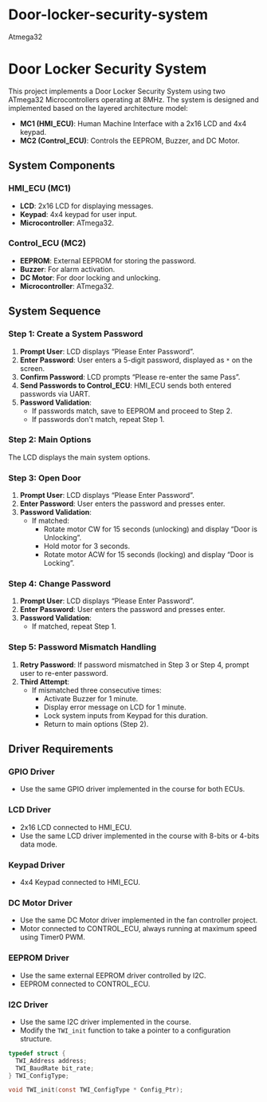 # Door-locker-security-system
Atmega32
# Door Locker Security System

This project implements a Door Locker Security System using two ATmega32 Microcontrollers operating at 8MHz. The system is designed and implemented based on the layered architecture model:

- **MC1 (HMI_ECU)**: Human Machine Interface with a 2x16 LCD and 4x4 keypad.
- **MC2 (Control_ECU)**: Controls the EEPROM, Buzzer, and DC Motor.

## System Components

### HMI_ECU (MC1)
- **LCD**: 2x16 LCD for displaying messages.
- **Keypad**: 4x4 keypad for user input.
- **Microcontroller**: ATmega32.

### Control_ECU (MC2)
- **EEPROM**: External EEPROM for storing the password.
- **Buzzer**: For alarm activation.
- **DC Motor**: For door locking and unlocking.
- **Microcontroller**: ATmega32.

## System Sequence

### Step 1: Create a System Password
1. **Prompt User**: LCD displays “Please Enter Password”.
2. **Enter Password**: User enters a 5-digit password, displayed as `*` on the screen.
3. **Confirm Password**: LCD prompts “Please re-enter the same Pass”.
4. **Send Passwords to Control_ECU**: HMI_ECU sends both entered passwords via UART.
5. **Password Validation**:
   - If passwords match, save to EEPROM and proceed to Step 2.
   - If passwords don't match, repeat Step 1.

### Step 2: Main Options
The LCD displays the main system options.

### Step 3: Open Door
1. **Prompt User**: LCD displays “Please Enter Password”.
2. **Enter Password**: User enters the password and presses enter.
3. **Password Validation**:
   - If matched:
     - Rotate motor CW for 15 seconds (unlocking) and display “Door is Unlocking”.
     - Hold motor for 3 seconds.
     - Rotate motor ACW for 15 seconds (locking) and display “Door is Locking”.

### Step 4: Change Password
1. **Prompt User**: LCD displays “Please Enter Password”.
2. **Enter Password**: User enters the password and presses enter.
3. **Password Validation**:
   - If matched, repeat Step 1.

### Step 5: Password Mismatch Handling
1. **Retry Password**: If password mismatched in Step 3 or Step 4, prompt user to re-enter password.
2. **Third Attempt**:
   - If mismatched three consecutive times:
     - Activate Buzzer for 1 minute.
     - Display error message on LCD for 1 minute.
     - Lock system inputs from Keypad for this duration.
     - Return to main options (Step 2).

## Driver Requirements

### GPIO Driver
- Use the same GPIO driver implemented in the course for both ECUs.

### LCD Driver
- 2x16 LCD connected to HMI_ECU.
- Use the same LCD driver implemented in the course with 8-bits or 4-bits data mode.

### Keypad Driver
- 4x4 Keypad connected to HMI_ECU.

### DC Motor Driver
- Use the same DC Motor driver implemented in the fan controller project.
- Motor connected to CONTROL_ECU, always running at maximum speed using Timer0 PWM.

### EEPROM Driver
- Use the same external EEPROM driver controlled by I2C.
- EEPROM connected to CONTROL_ECU.

### I2C Driver
- Use the same I2C driver implemented in the course.
- Modify the `TWI_init` function to take a pointer to a configuration structure.

```c
typedef struct { 
  TWI_Address address; 
  TWI_BaudRate bit_rate;
} TWI_ConfigType;

void TWI_init(const TWI_ConfigType * Config_Ptr);
